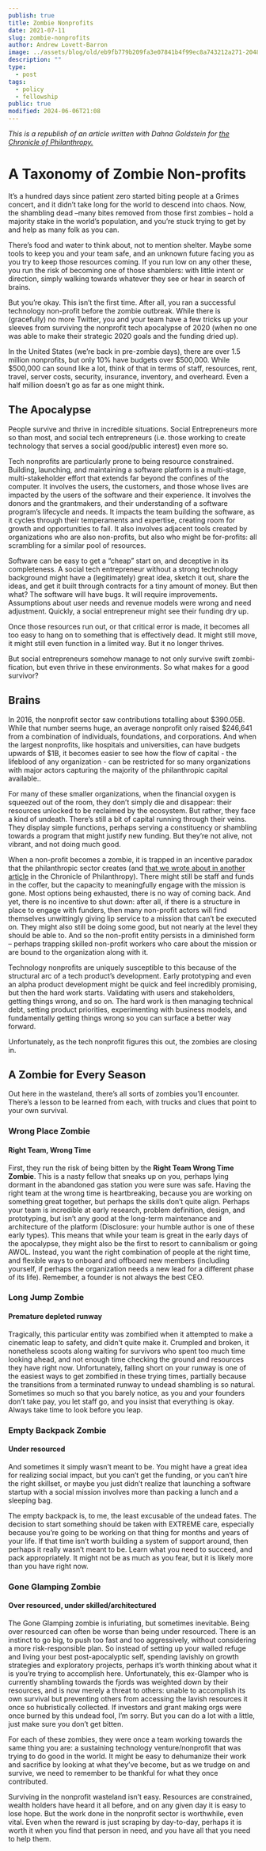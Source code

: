 ```yaml
---
publish: true
title: Zombie Nonprofits
date: 2021-07-11
slug: zombie-nonprofits
author: Andrew Lovett-Barron
image: ../assets/blog/old/eb9fb779b209fa3e07841b4f99ec8a743212a271-2048x1536.png
description: ""
type:
  - post
tags:
  - policy
  - fellowship
public: true
modified: 2024-06-06T21:08
---
```


_This is a republish of an article written with Dahna Goldstein for [the Chronicle of Philanthropy.](https://www.philanthropy.com/article/charities-and-their-founders-need-more-exit-ramps/)_

# A Taxonomy of Zombie Non-profits

It’s a hundred days since patient zero started biting people at a Grimes concert, and it didn’t take long for the world to descend into chaos. Now, the shambling dead –many bites removed from those first zombies – hold a majority stake in the world’s population, and you’re stuck trying to get by and help as many folk as you can.

There’s food and water to think about, not to mention shelter. Maybe some tools to keep you and your team safe, and an unknown future facing you as you try to keep those resources coming. If you run low on any other these, you run the risk of becoming one of those shamblers: with little intent or direction, simply walking towards whatever they see or hear in search of brains.

But you’re okay. This isn’t the first time. After all, you ran a successful technology non-profit before the zombie outbreak. While there is (gracefully) no more Twitter, you and your team have a few tricks up your sleeves from surviving the nonprofit tech apocalypse of 2020 (when no one was able to make their strategic 2020 goals and the funding dried up).

In the United States (we’re back in pre-zombie days), there are over 1.5 million nonprofits, but only 10% have budgets over $500,000. While $500,000 can sound like a lot, think of that in terms of staff, resources, rent, travel, server costs, security, insurance, inventory, and overheard. Even a half million doesn’t go as far as one might think.

## The Apocalypse

People survive and thrive in incredible situations. Social Entrepreneurs more so than most, and social tech entrepreneurs (i.e. those working to create technology that serves a social good/public interest) even more so.

Tech nonprofits are particularly prone to being resource constrained. Building, launching, and maintaining a software platform is a multi-stage, multi-stakeholder effort that extends far beyond the confines of the computer. It involves the users, the customers, and those whose lives are impacted by the users of the software and their experience. It involves the donors and the grantmakers, and their understanding of a software program’s lifecycle and needs. It impacts the team building the software, as it cycles through their temperaments and expertise, creating room for growth and opportunities to fail. It also involves adjacent tools created by organizations who are also non-profits, but also who might be for-profits: all scrambling for a similar pool of resources.

Software can be easy to get a “cheap” start on, and deceptive in its completeness. A social tech entrepreneur without a strong technology background might have a (legitimately) great idea, sketch it out, share the ideas, and get it built through contracts for a tiny amount of money. But then what? The software will have bugs. It will require improvements. Assumptions about user needs and revenue models were wrong and need adjustment. Quickly, a social entrepreneur might see their funding dry up.

Once those resources run out, or that critical error is made, it becomes all too easy to hang on to something that is effectively dead. It might still move, it might still even function in a limited way. But it no longer thrives.

But social entrepreneurs somehow manage to not only survive swift zombi-fication, but even thrive in these environments. So what makes for a good survivor?

## Brains

In 2016, the nonprofit sector saw contributions totalling about $390.05B. While that number seems huge, an average nonprofit only raised $246,641 from a combination of individuals, foundations, and corporations. And when the largest nonprofits, like hospitals and universities, can have budgets upwards of $1B, it becomes easier to see how the flow of capital - the lifeblood of any organization - can be restricted for so many organizations with major actors capturing the majority of the philanthropic capital available..

For many of these smaller organizations, when the financial oxygen is squeezed out of the room, they don’t simply die and disappear: their resources unlocked to be reclaimed by the ecosystem. But rather, they face a kind of undeath. There’s still a bit of capital running through their veins. They display simple functions, perhaps serving a constituency or shambling towards a program that might justify new funding. But they’re not alive, not vibrant, and not doing much good.

When a non-profit becomes a zombie, it is trapped in an incentive paradox that the philanthropic sector creates (and [that we wrote about in another article](https://www.philanthropy.com/article/opinion-charitiestheir/242690) in the Chronicle of Philanthropy). There might still be staff and funds in the coffer, but the capacity to meaningfully engage with the mission is gone. Most options being exhausted, there is no way of coming back. And yet, there is no incentive to shut down: after all, if there is a structure in place to engage with funders, then many non-profit actors will find themselves unwittingly giving lip service to a mission that can’t be executed on. They might also still be doing some good, but not nearly at the level they should be able to. And so the non-profit entity persists in a diminished form – perhaps trapping skilled non-profit workers who care about the mission or are bound to the organization along with it.

Technology nonprofits are uniquely susceptible to this because of the structural arc of a tech product’s development. Early prototyping and even an alpha product development might be quick and feel incredibly promising, but then the hard work starts. Validating with users and stakeholders, getting things wrong, and so on. The hard work is then managing technical debt, setting product priorities, experimenting with business models, and fundamentally getting things wrong so you can surface a better way forward.

Unfortunately, as the tech nonprofit figures this out, the zombies are closing in.

## A Zombie for Every Season

Out here in the wasteland, there’s all sorts of zombies you’ll encounter. There’s a lesson to be learned from each, with trucks and clues that point to your own survival.

### Wrong Place Zombie

#### Right Team, Wrong Time

First, they run the risk of being bitten by the **Right Team Wrong Time Zombie**. This is a nasty fellow that sneaks up on you, perhaps lying dormant in the abandoned gas station you were sure was safe. Having the right team at the wrong time is heartbreaking, because you are working on something great together, but perhaps the skills don’t quite align. Perhaps your team is incredible at early research, problem definition, design, and prototyping, but isn’t any good at the long-term maintenance and architecture of the platform (Disclosure: your humble author is one of these early types). This means that while your team is great in the early days of the apocalypse, they might also be the first to resort to cannibalism or going AWOL. Instead, you want the right combination of people at the right time, and flexible ways to onboard and offboard new members (including yourself, if perhaps the organization needs a new lead for a different phase of its life). Remember, a founder is not always the best CEO.

### Long Jump Zombie

#### Premature depleted runway

Tragically, this particular entity was zombified when it attempted to make a cinematic leap to safety, and didn't quite make it. Crumpled and broken, it nonetheless scoots along waiting for survivors who spent too much time looking ahead, and not enough time checking the ground and resources they have right now. Unfortunately, falling short on your runway is one of the easiest ways to get zombified in these trying times, partially because the transitions from a terminated runway to undead shambling is so natural. Sometimes so much so that you barely notice, as you and your founders don’t take pay, you let staff go, and you insist that everything is okay. Always take time to look before you leap.

### Empty Backpack Zombie

#### Under resourced

And sometimes it simply wasn’t meant to be. You might have a great idea for realizing social impact, but you can’t get the funding, or you can’t hire the right skillset, or maybe you just didn’t realize that launching a software startup with a social mission involves more than packing a lunch and a sleeping bag.

The empty backpack is, to me, the least excusable of the undead fates. The decision to start something should be taken with EXTREME care, especially because you’re going to be working on that thing for months and years of your life. If that time isn’t worth building a system of support around, then perhaps it really wasn’t meant to be. Learn what you need to succeed, and pack appropriately. It might not be as much as you fear, but it is likely more than you have right now.

### Gone Glamping Zombie

#### Over resourced, under skilled/architectured

The Gone Glamping zombie is infuriating, but sometimes inevitable. Being over resourced can often be worse than being under resourced. There is an instinct to go big, to push too fast and too aggressively, without considering a more risk-responsible plan. So instead of setting up your walled refuge and living your best post-apocalyptic self, spending lavishly on growth strategies and exploratory projects, perhaps it’s worth thinking about what it is you’re trying to accomplish here. Unfortunately, this ex-Glamper who is currently shambling towards the fjords was weighted down by their resources, and is now merely a threat to others: unable to accomplish its own survival but preventing others from accessing the lavish resources it once so hubristically collected. If investors and grant making orgs were once burned by this undead fool, I’m sorry. But you can do a lot with a little, just make sure you don’t get bitten.

For each of these zombies, they were once a team working towards the same thing you are: a sustaining technology venture/nonprofit that was trying to do good in the world. It might be easy to dehumanize their work and sacrifice by looking at what they’ve become, but as we trudge on and survive, we need to remember to be thankful for what they once contributed.

Surviving in the nonprofit wasteland isn’t easy. Resources are constrained, wealth holders have heard it all before, and on any given day it is easy to lose hope. But the work done in the nonprofit sector is worthwhile, even vital. Even when the reward is just scraping by day-to-day, perhaps it is worth it when you find that person in need, and you have all that you need to help them.

